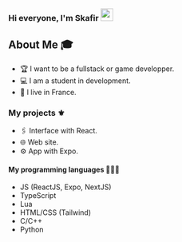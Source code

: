 ### Hi everyone, I'm Skafir <img src="https://media.giphy.com/media/hvRJCLFzcasrR4ia7z/giphy.gif" width="25px">

<h2> About Me 🎓 </h2>

- 🏆 I want to be a fullstack or game developper.
- 💻 I am a student in development.
- 👯 I live in France.

<h3> My projects ⚜️ </h3>

- 🖇 Interface with React.
- 🌐 Web site.
- ⚙ App with Expo.

<h4> My programming languages 👨🏻‍💻 </h4>

- JS (ReactJS, Expo, NextJS)
- TypeScript
- Lua 
- HTML/CSS (Tailwind)
- C/C++
- Python
